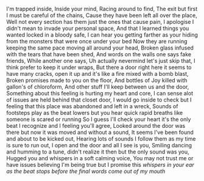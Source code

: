 I'm trapped inside,
Inside your mind,
Racing around to find,
The exit but first I must be careful of the chains,
Cause they have been left all over the place,
Well not every section has them just the ones that cause pain,
I apologise I didn't mean to invade your personal space,
And that I learned things you wanted locked in a bloody safe,
I can hear you getting farther as your hiding from the monsters that were once under your bed
Now they are running keeping the same pace moving all around your head,
Broken glass infused with the tears that have been shed,
And words on the walls one says fake friends,
While another one says,
Uh actually nevermind let's just skip that, 
I think prefer to keep it under wraps,
But there a door right here it seems to have many cracks, open it up and it's like a fire mixed with a bomb blast,
Broken promises made to you on the floor,
And bottles of Joy killed with gallon's of chloroform,
And other stuff I'll keep between us and the door,
Something about this feeling is hurting my heart and core,
I can sense alot of issues are held behind that closet door,
I would go inside to check but I feeling that this place was abandoned and left in a wreck,
Sounds of footsteps play as the beat lowers but you hear quick rapid breaths like someone is scared or running
So I guess I'll check your heart it's the only beat I recognize and I feeling you'll agree, 
Looked around the door was there but now it was moved and without a sound, 
It seems I've been found and about to be kicked out,
Hearing lots of sounds I follow them as my time is sure to run out,
I open and the door and all I see is you,
Smiling dancing and humming to a tune, 
didn't realize it then but the only sound was you, 
Hugged you and whispers in a soft calming voice,
You may not trust me or have issues believing I'm being true but I promise this *whispers in your ear as the beat stops before the final words come out of my mouth* 